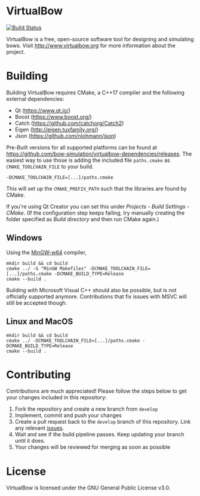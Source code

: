# VirtualBow

[![Build Status](https://bow-simulation.visualstudio.com/virtualbow/_apis/build/status/bow-simulation.virtualbow?branchName=develop)](https://bow-simulation.visualstudio.com/virtualbow/_build/latest?definitionId=1&branchName=develop)

VirtualBow is a free, open-source software tool for designing and simulating bows.
Visit http://www.virtualbow.org for more information about the project.

# Building

Building VirtualBow requires CMake, a C++17 compiler and the following external dependencies:

* Qt (https://www.qt.io/)
* Boost (https://www.boost.org/)
* Catch (https://github.com/catchorg/Catch2)
* Eigen (http://eigen.tuxfamily.org/)
* Json (https://github.com/nlohmann/json)

Pre-Built versions for all supported platforms can be found at https://github.com/bow-simulation/virtualbow-dependencies/releases.
The easiest way to use those is adding the included file `paths.cmake` as `CMAKE_TOOLCHAIN_FILE` to your build.

    -DCMAKE_TOOLCHAIN_FILE=[...]/paths.cmake

This will set up the `CMAKE_PREFIX_PATH` such that the libraries are found by CMake.

If you're using Qt Creator you can set this under *Projects* - *Build Settings* - *CMake*. (If the configuration step keeps failing, try manually creating the folder specified as *Build directory* and then run CMake again.)

## Windows

Using the [MinGW-w64](http://mingw-w64.org/doku.php) compiler,

    mkdir build && cd build
    cmake ../ -G "MinGW Makefiles" -DCMAKE_TOOLCHAIN_FILE=[...]/paths.cmake -DCMAKE_BUILD_TYPE=Release
    cmake --build .

Building with Microsoft Visual C++ should also be possible, but is not officially supported anymore. Contributions that fix issues with MSVC will still be accepted though.

## Linux and MacOS

    mkdir build && cd build
    cmake ../ -DCMAKE_TOOLCHAIN_FILE=[...]/paths.cmake -DCMAKE_BUILD_TYPE=Release
    cmake --build .

# Contributing

Contributions are much appreciated!
Please follow the steps below to get your changes included in this repository:

1. Fork the repository and create a new branch from `develop`
2. Implement, commit and push your changes
3. Create a pull request back to the `develop` branch of this repository. Link any relevant [issues](https://github.com/bow-simulation/virtualbow/issues).
4. Wait and see if the build pipeline passes. Keep updating your branch until it does.
5. Your changes will be reviewed for merging as soon as possible

# License

VirtualBow is licensed under the GNU General Public License v3.0.
